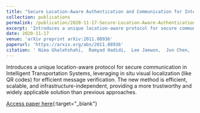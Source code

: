 ```yaml
---
title: "Secure Location-Aware Authentication and Communication for Intelligent Transportation Systems"
collection: publications
permalink: /publication/2020-11-17-Secure-Location-Aware-Authentication-and-Communication-for-Intelligent-Transportation-Systems
excerpt: 'Introduces a unique location-aware protocol for secure communication in Intelligent Transportation Systems, leveraging in situ visual localization (like QR codes) for efficient message verification. The new method is efficient, scalable, and infrastructure-independent, providing a more trustworthy and widely applicable solution than previous approaches.'
date: 2020-11-17
venue: 'arXiv preprint arXiv:2011.08936'
paperurl: 'https://arxiv.org/abs/2011.08936'
citation: ' Nima Ghalehshahi,  Ramyad Hadidi,  Lee Jaewon,  Jun Chen,  Arthur Siqueria,  Rahul Rajan,  Shaan Dhawan,  Pooya Ghalehshahi,  Hyesoon Kim, &quot;Secure Location-Aware Authentication and Communication for Intelligent Transportation Systems.&quot; arXiv preprint arXiv:2011.08936, 2020.'
---
```

Introduces a unique location-aware protocol for secure communication in Intelligent Transportation Systems, leveraging in situ visual localization (like QR codes) for efficient message verification. The new method is efficient, scalable, and infrastructure-independent, providing a more trustworthy and widely applicable solution than previous approaches.

[Access paper here](https://arxiv.org/abs/2011.08936){:target="_blank"}
